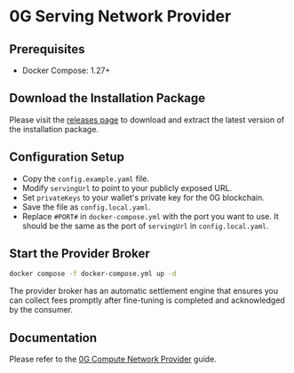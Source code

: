 # 0G Serving Network Provider

## Prerequisites

- Docker Compose: 1.27+

## Download the Installation Package

Please visit the [releases page](https://github.com/0glabs/0g-serving-broker/releases) to download and extract the latest version of the installation package.

## Configuration Setup

- Copy the `config.example.yaml` file.
- Modify `servingUrl` to point to your publicly exposed URL.
- Set `privateKeys` to your wallet's private key for the 0G blockchain.
- Save the file as `config.local.yaml`.
- Replace `#PORT#` in `docker-compose.yml` with the port you want to use. It should be the same as the port of `servingUrl` in `config.local.yaml`.

## Start the Provider Broker

```bash
docker compose -f docker-compose.yml up -d
```

The provider broker has an automatic settlement engine that ensures you can collect fees promptly after fine-tuning is completed and acknowledged by the consumer.

## Documentation

Please refer to the [0G Compute Network Provider](https://docs.0g.ai/build-with-0g/compute-network/provider) guide.

